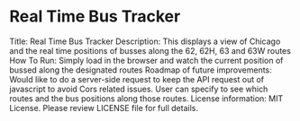 # Real Time Bus Tracker
Title:  Real Time Bus Tracker
Description: This displays a view of Chicago and the real time positions of busses along the 62, 62H, 63 and 63W routes
How To Run:  Simply load in the browser and watch the current position of bussed along the designated routes
Roadmap of future improvements:  Would like to do a server-side request to keep the API request out of javascript to avoid Cors related issues.  User can specify to see which routes and the bus positions along those routes.
License information: MIT License.  Please review LICENSE file for full details.